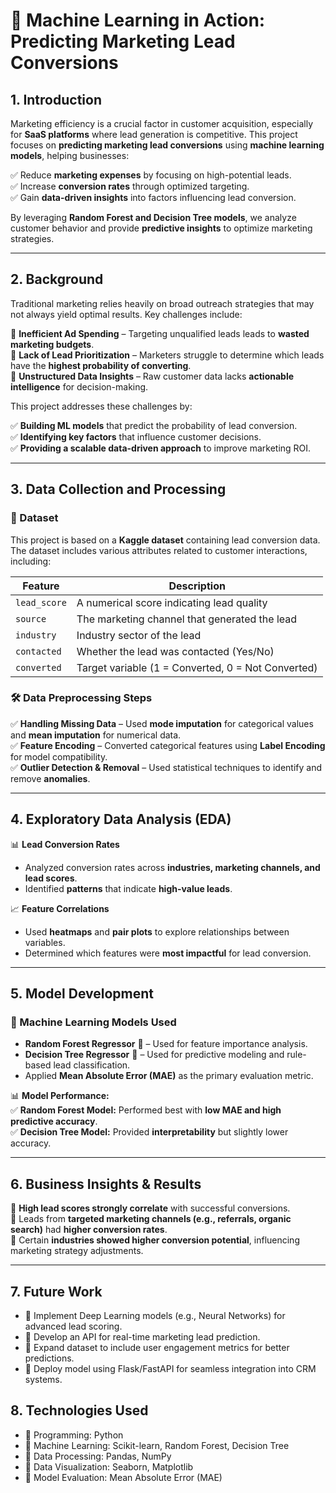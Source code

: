 # 🚀 **Machine Learning in Action: Predicting Marketing Lead Conversions**  

## **1. Introduction**  
Marketing efficiency is a crucial factor in customer acquisition, especially for **SaaS platforms** where lead generation is competitive. This project focuses on **predicting marketing lead conversions** using **machine learning models**, helping businesses:  

✅ Reduce **marketing expenses** by focusing on high-potential leads.  
✅ Increase **conversion rates** through optimized targeting.  
✅ Gain **data-driven insights** into factors influencing lead conversion.  

By leveraging **Random Forest and Decision Tree models**, we analyze customer behavior and provide **predictive insights** to optimize marketing strategies.  

---

## **2. Background**  
Traditional marketing relies heavily on broad outreach strategies that may not always yield optimal results. Key challenges include:  

🔹 **Inefficient Ad Spending** – Targeting unqualified leads leads to **wasted marketing budgets**.  
🔹 **Lack of Lead Prioritization** – Marketers struggle to determine which leads have the **highest probability of converting**.  
🔹 **Unstructured Data Insights** – Raw customer data lacks **actionable intelligence** for decision-making.  

This project addresses these challenges by:  

✅ **Building ML models** that predict the probability of lead conversion.  
✅ **Identifying key factors** that influence customer decisions.  
✅ **Providing a scalable data-driven approach** to improve marketing ROI.  

---

## **3. Data Collection and Processing**  
### **📂 Dataset**  
This project is based on a **Kaggle dataset** containing lead conversion data. The dataset includes various attributes related to customer interactions, including:  

| Feature | Description |
|---------|------------|
| `lead_score` | A numerical score indicating lead quality |
| `source` | The marketing channel that generated the lead |
| `industry` | Industry sector of the lead |
| `contacted` | Whether the lead was contacted (Yes/No) |
| `converted` | Target variable (1 = Converted, 0 = Not Converted) |

### **🛠️ Data Preprocessing Steps**  
✅ **Handling Missing Data** – Used **mode imputation** for categorical values and **mean imputation** for numerical data.  
✅ **Feature Encoding** – Converted categorical features using **Label Encoding** for model compatibility.  
✅ **Outlier Detection & Removal** – Used statistical techniques to identify and remove **anomalies**.  

---

## **4. Exploratory Data Analysis (EDA)**  
📊 **Lead Conversion Rates**  
- Analyzed conversion rates across **industries, marketing channels, and lead scores**.  
- Identified **patterns** that indicate **high-value leads**.  

📈 **Feature Correlations**  
- Used **heatmaps** and **pair plots** to explore relationships between variables.  
- Determined which features were **most impactful** for lead conversion.  

---

## **5. Model Development**  
### **📌 Machine Learning Models Used**  
- **Random Forest Regressor** 🌲 – Used for feature importance analysis.  
- **Decision Tree Regressor** 🌳 – Used for predictive modeling and rule-based lead classification.  
- Applied **Mean Absolute Error (MAE)** as the primary evaluation metric.  

📊 **Model Performance:**  
✅ **Random Forest Model:** Performed best with **low MAE and high predictive accuracy**.  
✅ **Decision Tree Model:** Provided **interpretability** but slightly lower accuracy.  

---

## **6. Business Insights & Results**  
🔹 **High lead scores strongly correlate** with successful conversions.  
🔹 Leads from **targeted marketing channels (e.g., referrals, organic search)** had **higher conversion rates**.  
🔹 Certain **industries showed higher conversion potential**, influencing marketing strategy adjustments.  

---

## **7. Future Work**  
+ 🔹 Implement Deep Learning models (e.g., Neural Networks) for advanced lead scoring.
+ 🔹 Develop an API for real-time marketing lead prediction.
+ 🔹 Expand dataset to include user engagement metrics for better predictions.
+ 🔹 Deploy model using Flask/FastAPI for seamless integration into CRM systems.

## **8. Technologies Used**  
+ 🔹 Programming: Python
+ 🔹 Machine Learning: Scikit-learn, Random Forest, Decision Tree
+ 🔹 Data Processing: Pandas, NumPy
+ 🔹 Data Visualization: Seaborn, Matplotlib
+ 🔹 Model Evaluation: Mean Absolute Error (MAE)


